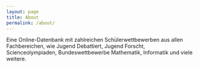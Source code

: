 ```yaml
---
layout: page
title: About
permalink: /about/
---
```


Eine Online-Datenbank mit zahlreichen Schülerwettbewerben aus allen Fachbereichen, wie Jugend Debattiert, Jugend Forscht, Scienceolympiaden, Bundeswettbewerbe Mathematik, Informatik und viele weitere.
